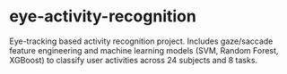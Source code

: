 # eye-activity-recognition
Eye-tracking based activity recognition project. Includes gaze/saccade feature engineering and machine learning models (SVM, Random Forest, XGBoost) to classify user activities across 24 subjects and 8 tasks.
